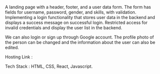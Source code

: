 A landing page with a header, footer, and a user data form. The form has fields for username, password, gender, and skills, with validation. Implementing a login functionality that stores user data in the backend and displays a success message on successful login. Restricted access for invalid credentials and display the user list in the backend.


We can also login or sign up through Google account. The profile photo of the person can be changed and the information about the user can also be edited.


Hosting Link : 


Tech Stack : HTML, CSS, React, Javascript.
